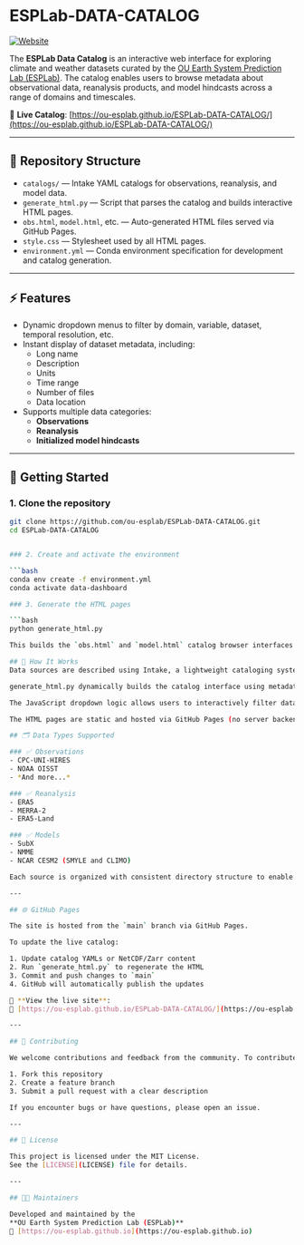 # ESPLab-DATA-CATALOG

[![Website](https://img.shields.io/badge/GitHub%20Pages-View%20Site-blue)](https://ou-esplab.github.io/ESPLab-DATA-CATALOG/)

The **ESPLab Data Catalog** is an interactive web interface for exploring climate and weather datasets curated by the [OU Earth System Prediction Lab (ESPLab)](https://ou-esplab.github.io). The catalog enables users to browse metadata about observational data, reanalysis products, and model hindcasts across a range of domains and timescales.

🔗 **Live Catalog**: [https://ou-esplab.github.io/ESPLab-DATA-CATALOG/](https://ou-esplab.github.io/ESPLab-DATA-CATALOG/)

---

## 📁 Repository Structure

- `catalogs/` — Intake YAML catalogs for observations, reanalysis, and model data.
- `generate_html.py` — Script that parses the catalog and builds interactive HTML pages.
- `obs.html`, `model.html`, etc. — Auto-generated HTML files served via GitHub Pages.
- `style.css` — Stylesheet used by all HTML pages.
- `environment.yml` — Conda environment specification for development and catalog generation.

---

## ⚡ Features

- Dynamic dropdown menus to filter by domain, variable, dataset, temporal resolution, etc.
- Instant display of dataset metadata, including:
  - Long name
  - Description
  - Units
  - Time range
  - Number of files
  - Data location
- Supports multiple data categories:
  - **Observations**
  - **Reanalysis**
  - **Initialized model hindcasts**

---

## 🚀 Getting Started

### 1. Clone the repository

```bash
git clone https://github.com/ou-esplab/ESPLab-DATA-CATALOG.git
cd ESPLab-DATA-CATALOG


### 2. Create and activate the environment

```bash
conda env create -f environment.yml
conda activate data-dashboard

### 3. Generate the HTML pages

```bash
python generate_html.py

This builds the `obs.html` and `model.html` catalog browser interfaces.

## 🧠 How It Works
Data sources are described using Intake, a lightweight cataloging system.

generate_html.py dynamically builds the catalog interface using metadata from each dataset.

The JavaScript dropdown logic allows users to interactively filter datasets.

The HTML pages are static and hosted via GitHub Pages (no server backend required).

## 🗂 Data Types Supported

### ✅ Observations
- CPC-UNI-HIRES  
- NOAA OISST  
- *And more...*

### ✅ Reanalysis
- ERA5  
- MERRA-2  
- ERA5-Land

### ✅ Models
- SubX  
- NMME  
- NCAR CESM2 (SMYLE and CLIMO)

Each source is organized with consistent directory structure to enable automated catalog building.

---

## 🌐 GitHub Pages

The site is hosted from the `main` branch via GitHub Pages.

To update the live catalog:

1. Update catalog YAMLs or NetCDF/Zarr content  
2. Run `generate_html.py` to regenerate the HTML  
3. Commit and push changes to `main`  
4. GitHub will automatically publish the updates

🔗 **View the live site**:  
📄 [https://ou-esplab.github.io/ESPLab-DATA-CATALOG/](https://ou-esplab.github.io/ESPLab-DATA-CATALOG/)

---

## 🤝 Contributing

We welcome contributions and feedback from the community. To contribute:

1. Fork this repository  
2. Create a feature branch  
3. Submit a pull request with a clear description

If you encounter bugs or have questions, please open an issue.

---

## 📄 License

This project is licensed under the MIT License.  
See the [LICENSE](LICENSE) file for details.

---

## 👩‍🔬 Maintainers

Developed and maintained by the  
**OU Earth System Prediction Lab (ESPLab)**  
🔗 [https://ou-esplab.github.io](https://ou-esplab.github.io)

